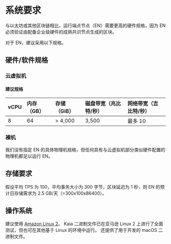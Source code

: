 # 系统要求

与以太坊或其他区块链相比，运行端点节点（EN）需要更高的硬件规格，因为 EN 必须验证由配备企业级硬件的成熟共识节点生成的区块。

对于 EN，建议采用以下规格。

## 硬件/软件规格<a id="h-w-specification"></a>

### 云虚拟机<a id="cloud-vm"></a>

#### 建议规格<a id="recommended-specification-based-on-aws"></a>

| vCPU | 内存（GB） | 存储（GiB） | 磁盘带宽（兆比特/秒） | 网络带宽（吉比特/秒） |
| :--- | :----- | :------ | :---------- | :---------- |
| 8    | 64     | > 4,000 | 3,500       | 最多 10       |

### 裸机<a id="bare-metal-machine"></a>

我们没有指定 EN 的具体物理机规格，但任何具有与云虚拟机部分类似硬件配置的物理机都足以运行 EN。

## 存储要求<a id="storage-requirements"></a>

假设平均 TPS 为 100，平均事务大小为 300 字节，区块延迟为 1 秒，则 EN 的预计日存储需求为 2.5 GB/天（=300x100x86400）。

## 操作系统<a id="operating-system"></a>

建议使用 [Amazon Linux 2](https://aws.amazon.com/ko/about-aws/whats-new/2017/12/introducing-amazon-linux-2/)。
Kaia 二进制文件已在亚马逊 Linux 2 上进行了全面测试，但也可在其他基于 Linux 的环境中运行。
还提供了用于开发的 macOS 二进制文件。
